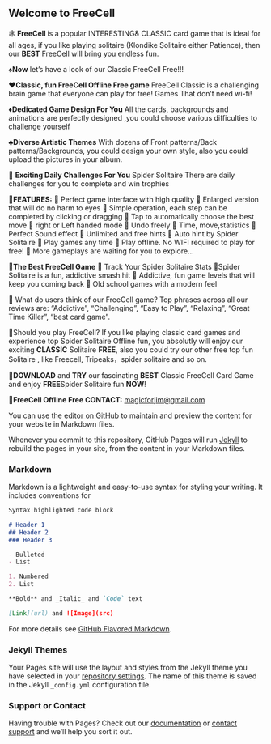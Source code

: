## Welcome to FreeCell


🕸️<h><b> FreeCell </h></b> is a popular INTERESTING& CLASSIC card game that is ideal for all ages, if you like playing solitaire (Klondike Solitaire either Patience), then our <h><b> BEST</h></b> FreeCell will bring you endless fun. 

♠️<h><b>Now</h></b>
let’s have a look of our  Classic FreeCell Free!!! 

♥️<h><b>Classic, fun FreeCell Offline Free game</h></b>
FreeCell Classic  is a challenging brain game that everyone can play for free!  Games That don’t need wi-fi!

♦️<h><b>Dedicated Game Design For You</h></b>
 All the cards, backgrounds and animations are perfectly designed ,you could choose various difficulties to challenge yourself

♣️<h><b>Diverse Artistic Themes</h></b>
  With dozens of Front patterns/Back patterns/Backgrounds, you could design your own style, also you could upload the pictures in your album.

📅 <h><b> Exciting Daily Challenges For You</h></b>
Spider Solitaire There are daily challenges for you to complete and win trophies

🌈<h><b>FEATURES:</h></b>
🌵 Perfect game interface with high quality
🌵 Enlarged version that will do no harm to eyes
🌵 Simple operation, each step can be completed by clicking or dragging
🌵 Tap to automatically choose the best move
🌵 right or Left handed mode
🌵 Undo freely
🌵 Time, move,statistics
🌵 Perfect Sound effect
🌵 Unlimited and free hints
🌵 Auto hint by Spider Solitaire 
🌵 Play games any time
🌵 Play offline. No WIFI required to play for free!
🌵 More gameplays are waiting for you to explore...

🌈<h><b>The Best FreeCell Game</h></b>
🌹 Track Your Spider Solitaire Stats
🌹Spider Solitaire is a fun, addictive smash hit
🌹 Addictive, fun game levels that will keep you coming back
🌹 Old school games with a modern feel

🌹 What do users think of our FreeCell game?
Top phrases across all our reviews are: “Addictive”, “Challenging”, “Easy to Play”, “Relaxing”, “Great Time Killer”, “best card game”.

🌹Should you play FreeCell?
If you like playing classic card games and experience top Spider Solitaire Offline fun, you absolutly will enjoy our exciting <h><b>CLASSIC</h></b> Solitaire  <h><b>FREE</h></b>, also you could try our other free top fun Solitaire , like Freecell, Tripeaks，spider solitaire and so on.

📲<h><b>DOWNLOAD</h></b> and <h><b>TRY</h></b> our fascinating <h><b>BEST</h></b> Classic FreeCell Card Game and enjoy <h><b>FREE</h></b>Spider Solitaire fun <h><b>NOW</h></b>!

📧<h><b>FreeCell Offline Free CONTACT:</h></b>
magicforjim@gmail.com

You can use the [editor on GitHub](https://github.com/zhyan612/zhyan612.github.io/edit/main/README.md) to maintain and preview the content for your website in Markdown files.

Whenever you commit to this repository, GitHub Pages will run [Jekyll](https://jekyllrb.com/) to rebuild the pages in your site, from the content in your Markdown files.

### Markdown

Markdown is a lightweight and easy-to-use syntax for styling your writing. It includes conventions for

```markdown
Syntax highlighted code block

# Header 1
## Header 2
### Header 3

- Bulleted
- List

1. Numbered
2. List

**Bold** and _Italic_ and `Code` text

[Link](url) and ![Image](src)
```

For more details see [GitHub Flavored Markdown](https://guides.github.com/features/mastering-markdown/).

### Jekyll Themes

Your Pages site will use the layout and styles from the Jekyll theme you have selected in your [repository settings](https://github.com/zhyan612/zhyan612.github.io/settings/pages). The name of this theme is saved in the Jekyll `_config.yml` configuration file.

### Support or Contact

Having trouble with Pages? Check out our [documentation](https://docs.github.com/categories/github-pages-basics/) or [contact support](https://support.github.com/contact) and we’ll help you sort it out.
